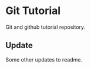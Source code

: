 # Git Tutorial

<p>
Git and github tutorial repository.
</p>

## Update

<p>
Some other updates to readme.
</p>
